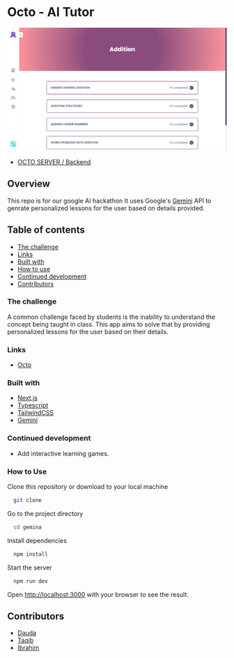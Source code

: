 # Octo - AI Tutor

![desktop preview of the app](./public/preview.png)
- [OCTO SERVER / Backend](https://github.com/Kolosafo/octo-api)

## Overview

This repo is for our google AI hackathon It uses Google's [Gemini](https://gemini.google.com/app) API to genrate personalized lessons for the user based on details provided.

## Table of contents

- [The challenge](#the-challenge)
- [Links](#links)
- [Built with](#built-with)
- [How to use](#how-to-use)
- [Continued development](#continued-development)
- [Contributors](#contributors)

### The challenge

A common challenge faced by students is the inability to understand the concept being taught in class. This app aims to solve that by providing personalized lessons for the user based on their details.

### Links

- [Octo](https://github.com/kolosafo/gemina)

### Built with

- [Next.js](https://nextjs.org/docs)
- [Typescript](https://www.typescriptlang.org/docs/)
- [TailwindCSS](https://tailwindcss.com/docs)
- [Gemini](https://gemini.google.com/app)

### Continued development

- Add interactive learning games.

### How to Use

Clone this repository or download to your local machine

```bash
  git clone
```

Go to the project directory

```bash
  cd gemina
```

Install dependencies

```bash
  npm install
```

Start the server

```bash
  npm run dev
```

Open [http://localhost:3000](http://localhost:3000) with your browser to see the result.

## Contributors

- [Dauda](https://github.com/kolosafo)
- [Taqib](https://github.com/taqrah)
- [Ibrahim](https://github.com/IbrahimDoba)
